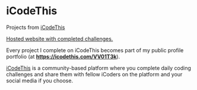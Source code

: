 # iCodeThis
Projects from [iCodeThis](https://icodethis.com)

[Hosted website with completed challenges.](https://vv01t3k.github.io/iCodeThis/)

Every project I complete on iCodeThis becomes part of my public profile portfolio (at **https://icodethis.com/VV01T3k**).

[iCodeThis](https://icodethis.com) is a community-based platform where you complete daily coding challenges and share them with fellow iCoders on the platform and your social media if you choose.
